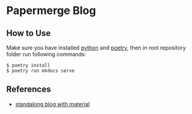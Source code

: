 # Papermerge Blog


## How to Use

Make sure you have installed [python](https://www.python.org/)
and [poetry](https://python-poetry.org/docs/), then in root repository
folder run following commands:

    $ poetry install
    $ poetry run mkdocs serve


## References

- [standalong blog with material](https://squidfunk.github.io/mkdocs-material/blog/2022/09/12/blog-support-just-landed/#creating-a-standalone-blog)
